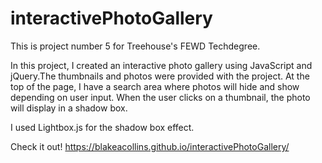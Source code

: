 # interactivePhotoGallery

This is project number 5 for Treehouse's FEWD Techdegree.

In this project, I created an interactive photo gallery using JavaScript and jQuery.The thumbnails and photos were provided with the project. At the top of the page, I have a search area where photos will hide and show depending on user input. When the user clicks on a thumbnail, the photo will display in a shadow box.

I used Lightbox.js for the shadow box effect.


Check it out! https://blakeacollins.github.io/interactivePhotoGallery/
